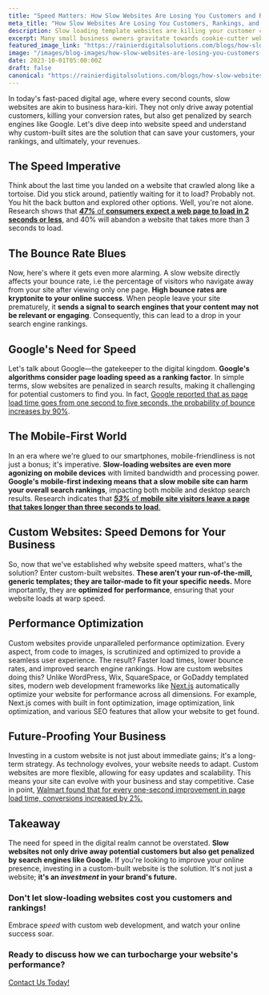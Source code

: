 ```yaml
---
title: "Speed Matters: How Slow Websites Are Losing You Customers and Rankings"
meta_title: "How Slow Websites Are Losing You Customers, Rankings, and Revenue | RDS"
description: Slow loading template websites are killing your customer conversions, Google rankings, and your revenue. Speed is king in today's mobile first search environment. How do you get a faster site? Keep reading here.
excerpt: Many small business owners gravitate towards cookie-cutter website builders like Wix, GoDaddy, or WordPress, enticed by their apparent cost-effectiveness. However, does this apparent budget-friendliness hold up when we dig deeper?
featured_image_link: "https://rainierdigitalsolutions.com/blogs/how-slow-websites-are-losing-you-customers-and-rankings"
image: "/images/blog-images/how-slow-websites-are-losing-you-customers-and-rankings/featured.webp"
date: 2023-10-01T05:00:00Z
draft: false
canonical: "https://rainierdigitalsolutions.com/blogs/how-slow-websites-are-losing-you-customers-and-rankings"
---
```


In today's fast-paced digital age, where every second counts, slow websites are akin to business hara-kiri. They not only drive away potential customers, killing your conversion rates, but also get penalized by search engines like Google. Let's dive deep into website speed and understand why custom-built sites are the solution that can save your customers, your rankings, and ultimately, your revenues.

## The Speed Imperative

Think about the last time you landed on a website that crawled along like a tortoise. Did you stick around, patiently waiting for it to load? Probably not. You hit the back button and explored other options. Well, you're not alone. Research shows that <a href="https://blog.kissmetrics.com/wp-content/uploads/2011/04/loading-time.pdf" target="_blank" rel="noopener noreferrer follow" class="underline decoration-primary">***47%*** of **consumers expect a web page to load in 2 seconds or less**</a>, and 40% will abandon a website that takes more than 3 seconds to load.

## The Bounce Rate Blues

Now, here's where it gets even more alarming. A slow website directly affects your bounce rate, i.e the percentage of visitors who navigate away from your site after viewing only one page. **High bounce rates are kryptonite to your online success**. When people leave your site prematurely, it **sends a signal to search engines that your content may not be relevant or engaging**. Consequently, this can lead to a drop in your search engine rankings.

## Google's Need for Speed

Let's talk about Google—the gatekeeper to the digital kingdom. **Google's algorithms consider page loading speed as a ranking factor**. In simple terms, slow websites are penalized in search results, making it challenging for potential customers to find you. In fact, <a href="https://www.thinkwithgoogle.com/marketing-strategies/app-and-mobile/mobile-page-speed-new-industry-benchmarks/" target="_blank" rel="noopener noreferrer follow" class="font-bold underline decoration-primary">Google reported that as page load time goes from one second to five seconds, the probability of bounce increases by 90%</a>.

## The Mobile-First World

In an era where we're glued to our smartphones, mobile-friendliness is not just a bonus; it's imperative. **Slow-loading websites are even more agonizing on mobile devices** with limited bandwidth and processing power. **Google's mobile-first indexing means that a slow mobile site can harm your overall search rankings**, impacting both mobile and desktop search results. Research indicates that <a href="https://blog.google/products/admanager/the-need-for-mobile-speed/#:~:text=3...&text=Slow%20page%20load%20times%20are,than%203%20seconds%20to%20load&text=One%20out%20of%20two%20people,in%20less%20than%202%20seconds&text=46%25%20of%20people%20say%20that,the%20web%20on%20mobile%20devices" target="_blank" rel="noopener noreferrer follow" class="font-bold underline decoration-primary">***53%*** of **mobile site visitors leave a page that takes longer than three seconds to load**.</a>

## Custom Websites: Speed Demons for Your Business

So, now that we've established why website speed matters, what's the solution? Enter custom-built websites. **These aren't your run-of-the-mill, generic templates; they are tailor-made to fit your specific needs.** More importantly, they are **optimized for performance**, ensuring that your website loads at warp speed.

## Performance Optimization

Custom websites provide unparalleled performance optimization. Every aspect, from code to images, is scrutinized and optimized to provide a seamless user experience. The result? Faster load times, lower bounce rates, and improved search engine rankings. How are custom websites doing this? Unlike WordPress, Wix, SquareSpace, or GoDaddy templated sites, modern web development frameworks like <a href="https://nextjs.org" target="_blank" rel="noopener noreferrer follow" class="font-bold underline decoration-primary">Next.js</a> automatically optimize your website for performance across all dimensions. For example, Next.js comes with built in font optimization, image optimization, link optimization, and various SEO features that allow your website to get found.

## Future-Proofing Your Business

Investing in a custom website is not just about immediate gains; it's a long-term strategy. As technology evolves, your website needs to adapt. Custom websites are more flexible, allowing for easy updates and scalability. This means your site can evolve with your business and stay competitive. Case in point, <a href="https://www.cloudflare.com/learning/performance/more/website-performance-conversion-rates/" rel="noopener noreferrer follow" class="font-bold underline decoration-primary">Walmart found that for every one-second improvement in page load time, conversions increased by 2%.</a>

## Takeaway

The need for speed in the digital realm cannot be overstated. <strong class="text-primary" >Slow websites not only drive away potential customers but also get penalized by search engines like Google.</strong> If you're looking to improve your online presence, investing in a custom-built website is the solution. It's not just a website; **it's an *<span class="underline decoration-primary">investment</span>* in your brand's future.**

### Don't let slow-loading websites cost you customers and rankings!

Embrace <span class="font-bold underline decoration-primary text-primary">*speed*</span> with custom web development, and watch your online success soar.

### Ready to discuss how we can turbocharge your website's performance?

<div class="flex items-center justify-center align-middle">
  <a class="mb-4 btn btn-primary me-4" rel="noopener noreferrer follow" href="/contact">Contact Us Today!</a>
</div>
